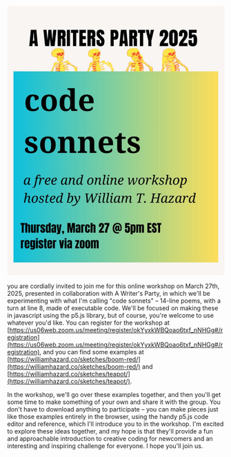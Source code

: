 ![code sonnets](pics/250306.png)

you are cordially invited to join me for this online workshop on March 27th, 2025, presented in collaboration with A Writer's Party, in which we'll be experimenting with what I'm calling "code sonnets" – 14-line poems, with a turn at line 8, made of executable code. We'll be focused on making these in javascript using the p5.js library, but of course, you're welcome to use whatever you'd like. You can register for the workshop at [https://us06web.zoom.us/meeting/register/okYyxkWBQoao6txf_nNHGg#/registration](https://us06web.zoom.us/meeting/register/okYyxkWBQoao6txf_nNHGg#/registration), and you can find some examples at [https://williamhazard.co/sketches/boom-red/](https://williamhazard.co/sketches/boom-red/) and [https://williamhazard.co/sketches/teapot/](https://williamhazard.co/sketches/teapot/). 

In the workshop, we'll go over these examples together, and then you'll get some time to make something of your own and share it with the group. You don't have to download anything to participate – you can make pieces just like those examples entirely in the browser, using the handy p5.js code editor and reference, which I'll introduce you to in the workshop. I'm excited to explore these ideas together, and my hope is that they'll provide a fun and approachable introduction to creative coding for newcomers and an interesting and inspiring challenge for everyone. I hope you'll join us.

